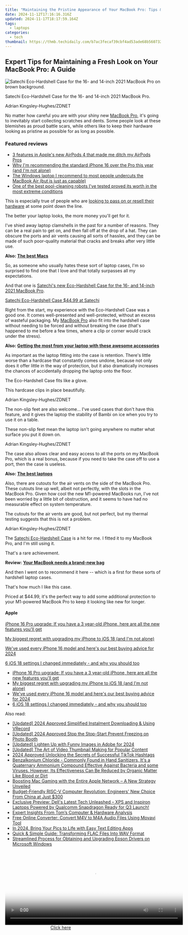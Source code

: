 ```yaml
---
title: "Maintaining the Pristine Appearance of Your MacBook Pro: Tips & Tricks"
date: 2024-11-12T17:16:16.316Z
updated: 2024-11-17T18:17:59.164Z
tags:
  - laptops
categories:
  - tech
thumbnail: https://thmb.techidaily.com/b7ac3fecaf39cbf4ad53ade68b5607328fb5fc5fabf85fb01691cb6e94c786a0.jpg
---
```


## Expert Tips for Maintaining a Fresh Look on Your MacBook Pro: A Guide

![Satechi Eco-Hardshell Case for the 16- and 14-inch 2021 MacBook Pro on brown background.](https://www.zdnet.com/a/img/resize/189c0d7598e3a268b89b92fbb737e6cd15f67fad/2022/10/18/3e2bfe1a-f769-4799-98ea-aa96858ffdf5/img-0407.jpg?auto=webp&width=1280)

Satechi Eco-Hardshell Case for the 16- and 14-inch 2021 MacBook Pro.

Adrian Kingsley-Hughes/ZDNET

No matter how careful you are with your shiny new [MacBook Pro](https://apple.sjv.io/c/159047/435031/7613?&sharedId=zdnet&u=https%3A%2F%2Fwww.apple.com%2Fmacbook-pro-14-and-16%2F&subId1=zd-%5F%5FCOM%5FCLICK%5FID%5F%5F-dtp), it's going to inevitably start collecting scratches and dents. Some people look at these blemishes as proud battle scars, while others like to keep their hardware looking as pristine as possible for as long as possible.

### Featured reviews

* [3 features in Apple's new AirPods 4 that made me ditch my AirPods Pros](https://www.zdnet.com/article/3-features-in-apples-new-airpods-4-that-made-me-ditch-my-airpods-pros/)
* [Why I'm recommending the standard iPhone 16 over the Pro this year (and I'm not alone)](https://www.zdnet.com/article/why-im-recommending-the-standard-iphone-16-over-the-pro-this-year-and-im-not-alone/)
* [The Windows laptop I recommend to most people undercuts the MacBook Air (but is just as capable)](https://www.zdnet.com/article/the-windows-laptop-i-recommend-to-most-people-undercuts-the-macbook-air-and-its-on-sale/)
* [One of the best pool-cleaning robots I've tested proved its worth in the most extreme conditions](https://www.zdnet.com/article/one-of-the-best-pool-cleaning-robots-ive-tested-is-450-off-for-prime-day/)

This is especially true of people who are [looking to pass on or resell their hardware](https://www.zdnet.com/article/buying-a-used-mac-laptop-how-to-avoid-scams-and-find-the-best-deals/) at some point down the line. 

The better your laptop looks, the more money you'll get for it.

I've shied away laptop clamshells in the past for a number of reasons. They can be a real pain to get on, and then fall off at the drop of a hat. They can obscure the ports and air vents causing all sorts of hassles, and they can be made of such poor-quality material that cracks and breaks after very little use.

**Also:** [**The best Macs**](https://www.zdnet.com/article/best-mac/)

So, as someone who usually hates these sort of laptop cases, I'm so surprised to find one that I love and that totally surpasses all my expectations. 

And that one is [Satechi's new Eco-Hardshell Case for the 16- and 14-inch 2021 MacBook Pro](https://shareasale.com/r.cfm?b=999&u=4338022&m=98197&afftrack=techidaily&urllink=https%3A%2F%2Farkmc.pxf.io%2Fznergr). 

[Satechi Eco-Hardshell Case $44.99 at Satechi](https://shareasale.com/r.cfm?b=999&u=4338022&m=98197&afftrack=techidaily&urllink=https%3A%2F%2Farkmc.pxf.io%2Fznergr)

Right from the start, my experience with the Eco-Hardshell Case was a good one. It comes well-presented and well-protected, without an excess of wasteful packaging. My [MacBook Pro](https://www.zdnet.com/article/16-inch-m1-pro-macbook-pro-the-good-the-bad-and-the-very-very-ugly/) also fit into the hardshell case without needing to be forced and without breaking the case (that's happened to me before a few times, where a clip or corner would crack under the stress). 

**Also:** [**Getting the most from your laptop with these awesome accessories**](https://www.zdnet.com/article/getting-the-most-from-your-laptop-with-these-awesome-accessories/)

As important as the laptop fitting into the case is retention. There's little worse than a hardcase that constantly comes undone, because not only does it offer little in the way of protection, but it also dramatically increases the chances of accidentally dropping the laptop onto the floor. 

The Eco-Hardshell Case fits like a glove.

This hardcase clips in place beautifully.

Adrian Kingsley-Hughes/ZDNET

The non-slip feet are also welcome... I've used cases that don't have this feature, and it gives the laptop the stability of Bambi on ice when you try to use it on a table.

These non-slip feet mean the laptop isn't going anywhere no matter what surface you put it down on.

Adrian Kingsley-Hughes/ZDNET

The case also allows clear and easy access to all the ports on my MacBook Pro, which is a real bonus, because if you need to take the case off to use a port, then the case is useless. 

**Also:** [**The best laptops**](https://www.zdnet.com/article/best-laptop/)

Also, there are cutouts for the air vents on the side of the MacBook Pro. These cutouts line up well, albeit not perfectly, with the slots in the MacBook Pro. Given how cool the new M1-powered MacBooks run, I've not been worried by a little bit of obstruction, and it seems to have had no measurable effect on system temperature.

The cutouts for the air vents are good, but not perfect, but my thermal testing suggests that this is not a problem.

Adrian Kingsley-Hughes/ZDNET

The [Satechi Eco-Hardshell Case](https://shareasale.com/r.cfm?b=999&u=4338022&m=98197&afftrack=techidaily&urllink=https%3A%2F%2Farkmc.pxf.io%2Fznergr) is a hit for me. I fitted it to my MacBook Pro, and I'm still using it. 

That's a rare achievement.

**Review:** [**Your MacBook needs a brand-new bag**](https://www.zdnet.com/article/waterfield-essential-messenger-laptop-bag-review/)

And then I went on to recommend it here -- which is a first for these sorts of hardshell laptop cases.

That's how much I like this case.

Priced at $44.99, it's the perfect way to add some additional protection to your M1-powered MacBook Pro to keep it looking like new for longer.

#### Apple

[iPhone 16 Pro upgrade: If you have a 3 year-old iPhone, here are all the new features you'll get](https://www.zdnet.com/article/iphone-16-pro-and-pro-max-hands-on/ "iPhone 16 Pro upgrade: If you have a 3 year-old iPhone, here are all the new features you'll get")

[My biggest regret with upgrading my iPhone to iOS 18 (and I'm not alone)](https://www.zdnet.com/article/my-biggest-regret-with-updating-my-iphone-to-ios-18-and-im-not-alone/ "My biggest regret with upgrading my iPhone to iOS 18 (and I'm not alone)")

[We've used every iPhone 16 model and here's our best buying advice for 2024](https://www.zdnet.com/article/iphone-16-pro-max-buying-advice-2024/ "We've used every iPhone 16 model and here's our best buying advice for 2024")

[6 iOS 18 settings I changed immediately - and why you should too](https://www.zdnet.com/article/6-ios-18-settings-i-changed-immediately-and-why-you-should-too/ "6 iOS 18 settings I changed immediately - and why you should too")

* [iPhone 16 Pro upgrade: If you have a 3 year-old iPhone, here are all the new features you'll get](https://www.zdnet.com/article/iphone-16-pro-and-pro-max-hands-on/ "iPhone 16 Pro upgrade: If you have a 3 year-old iPhone, here are all the new features you'll get")
* [My biggest regret with upgrading my iPhone to iOS 18 (and I'm not alone)](https://www.zdnet.com/article/my-biggest-regret-with-updating-my-iphone-to-ios-18-and-im-not-alone/ "My biggest regret with upgrading my iPhone to iOS 18 (and I'm not alone)")
* [We've used every iPhone 16 model and here's our best buying advice for 2024](https://www.zdnet.com/article/iphone-16-pro-max-buying-advice-2024/ "We've used every iPhone 16 model and here's our best buying advice for 2024")
* [6 iOS 18 settings I changed immediately - and why you should too](https://www.zdnet.com/article/6-ios-18-settings-i-changed-immediately-and-why-you-should-too/ "6 iOS 18 settings I changed immediately - and why you should too")

<ins class="adsbygoogle"
     style="display:block"
     data-ad-format="autorelaxed"
     data-ad-client="ca-pub-7571918770474297"
     data-ad-slot="1223367746"></ins>

<ins class="adsbygoogle"
     style="display:block"
     data-ad-client="ca-pub-7571918770474297"
     data-ad-slot="8358498916"
     data-ad-format="auto"
     data-full-width-responsive="true"></ins>

<span class="atpl-alsoreadstyle">Also read:</span>
<div><ul>
<li><a href="https://screen-recording.techidaily.com/updated-2024-approved-simplified-instalment-downloading-and-using-vrecord/"><u>[Updated] 2024 Approved Simplified Instalment Downloading & Using VRecord</u></a></li>
<li><a href="https://vp-tips.techidaily.com/updated-2024-approved-stop-the-stop-start-prevent-freezing-on-photo-booth/"><u>[Updated] 2024 Approved Stop the Stop-Start Prevent Freezing on Photo Booth</u></a></li>
<li><a href="https://fox-hovers.techidaily.com/updated-lighten-up-with-funny-images-in-adobe-for-2024/"><u>[Updated] Lighten Up with Funny Images in Adobe for 2024</u></a></li>
<li><a href="https://facebook-record-videos.techidaily.com/updated-the-art-of-video-thumbnail-making-for-popular-content/"><u>[Updated] The Art of Video Thumbnail Making for Popular Content</u></a></li>
<li><a href="https://tiktok-video-recordings.techidaily.com/2024-approved-unlocking-the-secrets-of-successful-tiktok-hashtags/"><u>2024 Approved Unlocking the Secrets of Successful TikTok Hashtags</u></a></li>
<li><a href="https://hardware-reviews.techidaily.com/benzalkonium-chloride-commonly-found-in-hand-sanitizers-its-a-quaternary-ammonium-compound-effective-against-bacteria-and-some-viruses-however-its-effective34/"><u>Benzalkonium Chloride - Commonly Found in Hand Sanitizers, It's a Quaternary Ammonium Compound Effective Against Bacteria and some Viruses. However, Its Effectiveness Can Be Reduced by Organic Matter Like Blood or Dirt</u></a></li>
<li><a href="https://hardware-reviews.techidaily.com/boosting-mac-gaming-with-the-entire-apple-network-a-new-strategy-unveiled/"><u>Boosting Mac Gaming with the Entire Apple Network – A New Strategy Unveiled</u></a></li>
<li><a href="https://hardware-reviews.techidaily.com/budget-friendly-risc-v-computer-revolution-engineers-new-choice-from-china-at-just-300/"><u>Budget-Friendly RISC-V Computer Revolution: Engineers' New Choice From China at Just $300</u></a></li>
<li><a href="https://hardware-reviews.techidaily.com/exclusive-preview-dells-latest-tech-unleashed-xps-and-inspiron-laptops-powered-by-qualcomm-snapdragon-ready-for-q3-launch/"><u>Exclusive Preview: Dell's Latest Tech Unleashed – XPS and Inspiron Laptops Powered by Qualcomm Snapdragon Ready for Q3 Launch!</u></a></li>
<li><a href="https://hardware-reviews.techidaily.com/expert-insights-from-toms-computer-and-hardware-analysis/"><u>Expert Insights From Tom’s Computer & Hardware Analysis</u></a></li>
<li><a href="https://techtrends.techidaily.com/free-online-converter-convert-m4v-to-m4a-audio-files-using-movavi-tool/"><u>Free Online Converter: Convert M4V to M4A Audio Files Using Movavi Tool</u></a></li>
<li><a href="https://fox-access.techidaily.com/in-2024-bring-your-pics-to-life-with-easy-text-editing-apps/"><u>In 2024, Bring Your Pics to Life with Easy Text Editing Apps</u></a></li>
<li><a href="https://media-tips.techidaily.com/quick-and-simple-guide-transforming-flac-files-into-wav-format/"><u>Quick & Simple Guide: Transforming FLAC Files Into WAV Format</u></a></li>
<li><a href="https://hardware-updates.techidaily.com/streamlined-process-for-obtaining-and-upgrading-epson-drivers-on-microsoft-windows/"><u>Streamlined Process for Obtaining and Upgrading Epson Drivers on Microsoft Windows</u></a></li>
</ul></div>

<!-- affiliate ads begin -->
<span id="1983473">
					<video width="576" height="240" style="cursor:pointer"
           poster="//a.impactradius-go.com/display-clicktoplayimage/1983473.png"
           onclick="if(!this.playClicked){this.play();this.setAttribute('controls',true);this.playClicked=true;}">
	   <source src="//a.impactradius-go.com/display-ad/22993-1983473">
	   <img src="//a.impactradius-go.com/display-clicktoplayimage/1983473.png" style="border: none; height: 100%; width: 100%; object-fit: contain">
	</video>
	<div style="width:360px;text-align:center"><a href="javascript:window.open(decodeURIComponent('https%3A%2F%2Fhomestyler.sjv.io%2Fc%2F5597632%2F1983473%2F22993'), '_blank');void(0);">Click here</a></div>
</span>
<img height="0" width="0" src="https://imp.pxf.io/i/5597632/1983473/22993" style="position:absolute;visibility:hidden;" border="0" />
<!-- affiliate ads end -->

